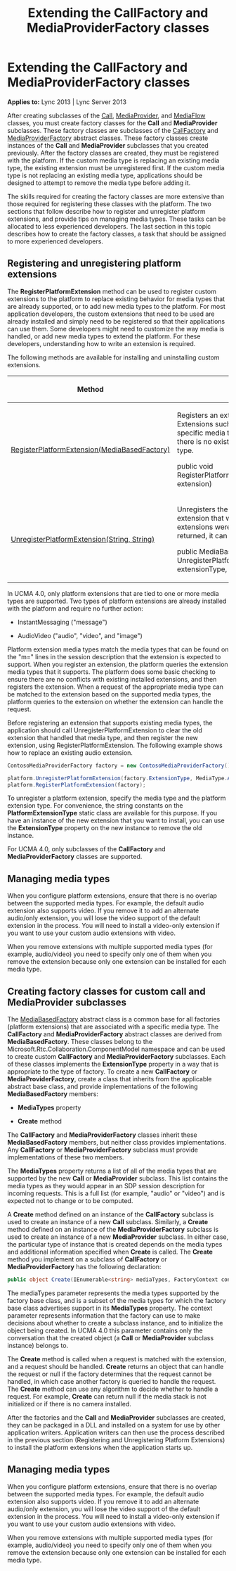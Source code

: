 ﻿---
title: Extending the CallFactory and MediaProviderFactory classes
TOCTitle: Extending the CallFactory and MediaProviderFactory classes
ms:assetid: 5e604df7-b1ed-4dfe-af25-6577f449af5f
ms:mtpsurl: https://msdn.microsoft.com/library/Dn466109(v=office.15)
ms:contentKeyID: 57103378
ms.date: 07/25/2014
mtps_version: v=office.15
dev_langs:
- csharp
---

# Extending the CallFactory and MediaProviderFactory classes


**Applies to:** Lync 2013 | Lync Server 2013



After creating subclasses of the [Call](https://msdn.microsoft.com/library/hh384235\(v=office.15\)), [MediaProvider](https://msdn.microsoft.com/library/hh383767\(v=office.15\)), and [MediaFlow](https://msdn.microsoft.com/library/hh366262\(v=office.15\)) classes, you must create factory classes for the **Call** and **MediaProvider** subclasses. These factory classes are subclasses of the [CallFactory](https://msdn.microsoft.com/library/hh384820\(v=office.15\)) and [MediaProviderFactory](https://msdn.microsoft.com/library/hh382428\(v=office.15\)) abstract classes. These factory classes create instances of the **Call** and **MediaProvider** subclasses that you created previously. After the factory classes are created, they must be registered with the platform. If the custom media type is replacing an existing media type, the existing extension must be unregistered first. If the custom media type is not replacing an existing media type, applications should be designed to attempt to remove the media type before adding it.

The skills required for creating the factory classes are more extensive than those required for registering these classes with the platform. The two sections that follow describe how to register and unregister platform extensions, and provide tips on managing media types. These tasks can be allocated to less experienced developers. The last section in this topic describes how to create the factory classes, a task that should be assigned to more experienced developers.

## Registering and unregistering platform extensions

The **RegisterPlatformExtension** method can be used to register custom extensions to the platform to replace existing behavior for media types that are already supported, or to add new media types to the platform. For most application developers, the custom extensions that need to be used are already installed and simply need to be registered so that their applications can use them. Some developers might need to customize the way media is handled, or add new media types to extend the platform. For these developers, understanding how to write an extension is required.

The following methods are available for installing and uninstalling custom extensions.

<table>
<colgroup>
<col style="width: 50%" />
<col style="width: 50%" />
</colgroup>
<thead>
<tr class="header">
<th><p>Method</p></th>
<th><p>Description</p></th>
</tr>
</thead>
<tbody>
<tr class="odd">
<td><p><a href="https://msdn.microsoft.com/library/hh366223(v=office.15)">RegisterPlatformExtension(MediaBasedFactory)</a></p></td>
<td><p>Registers an extension with the platform. Extensions such as call factories that support specific media types can be registered only if there is no existing extension for the media type.</p>
<p>public void RegisterPlatformExtension(MediaBasedFactory extension)</p></td>
</tr>
<tr class="even">
<td><p><a href="https://msdn.microsoft.com/library/hh349063(v=office.15)">UnregisterPlatformExtension(String, String)</a></p></td>
<td><p>Unregisters the extension, and returns the extension that was removed, or null if no extensions were installed. If an extension is returned, it can be saved for later installation.</p>
<p>public MediaBasedFactory UnregisterPlatformExtension(string extensionType, string mediaType)</p></td>
</tr>
</tbody>
</table>


In UCMA 4.0, only platform extensions that are tied to one or more media types are supported. Two types of platform extensions are already installed with the platform and require no further action:

  - InstantMessaging ("message")

  - AudioVideo ("audio", "video", and "image")

Platform extension media types match the media types that can be found on the "m=" lines in the session description that the extension is expected to support. When you register an extension, the platform queries the extension media types that it supports. The platform does some basic checking to ensure there are no conflicts with existing installed extensions, and then registers the extension. When a request of the appropriate media type can be matched to the extension based on the supported media types, the platform queries to the extension on whether the extension can handle the request.

Before registering an extension that supports existing media types, the application should call UnregisterPlatformExtension to clear the old extension that handled that media type, and then register the new extension, using RegisterPlatformExtension. The following example shows how to replace an existing audio extension.

```csharp
ContosoMediaProviderFactory factory = new ContosoMediaProviderFactory();

platform.UnregisterPlatformExtension(factory.ExtensionType, MediaType.Audio);
platform.RegisterPlatformExtension(factory);
```

To unregister a platform extension, specify the media type and the platform extension type. For convenience, the string constants on the **PlatformExtensionType** static class are available for this purpose. If you have an instance of the new extension that you want to install, you can use the **ExtensionType** property on the new instance to remove the old instance.

For UCMA 4.0, only subclasses of the **CallFactory** and **MediaProviderFactory** classes are supported.

## Managing media types

When you configure platform extensions, ensure that there is no overlap between the supported media types. For example, the default audio extension also supports video. If you remove it to add an alternate audio/only extension, you will lose the video support of the default extension in the process. You will need to install a video-only extension if you want to use your custom audio extensions with video.

When you remove extensions with multiple supported media types (for example, audio/video) you need to specify only one of them when you remove the extension because only one extension can be installed for each media type.

## Creating factory classes for custom call and MediaProvider subclasses

The [MediaBasedFactory](https://msdn.microsoft.com/library/hh383987\(v=office.15\)) abstract class is a common base for all factories (platform extensions) that are associated with a specific media type. The **CallFactory** and **MediaProviderFactory** abstract classes are derived from **MediaBasedFactory**. These classes belong to the Microsoft.Rtc.Collaboration.ComponentModel namespace and can be used to create custom **CallFactory** and **MediaProviderFactory** subclasses. Each of these classes implements the **ExtensionType** property in a way that is appropriate to the type of factory. To create a new **CallFactory** or **MediaProviderFactory**, create a class that inherits from the applicable abstract base class, and provide implementations of the following **MediaBasedFactory** members:

  - **MediaTypes** property

  - **Create** method

The **CallFactory** and **MediaProviderFactory** classes inherit these **MediaBasedFactory** members, but neither class provides implementations. Any **CallFactory** or **MediaProviderFactory** subclass must provide implementations of these two members.

The **MediaTypes** property returns a list of all of the media types that are supported by the new **Call** or **MediaProvider** subclass. This list contains the media types as they would appear in an SDP session description for incoming requests. This is a full list (for example, "audio" or "video") and is expected not to change or to be computed.

A **Create** method defined on an instance of the **CallFactory** subclass is used to create an instance of a new **Call** subclass. Similarly, a **Create** method defined on an instance of the **MediaProviderFactory** subclass is used to create an instance of a new **MediaProvider** subclass. In either case, the particular type of instance that is created depends on the media types and additional information specified when **Create** is called. The **Create** method you implement on a subclass of **CallFactory** or **MediaProviderFactory** has the following declaration:

```csharp
public object Create(IEnumerable<string> mediaTypes, FactoryContext context);
```

The mediaTypes parameter represents the media types supported by the factory base class, and is a subset of the media types for which the factory base class advertises support in its **MediaTypes** property. The context parameter represents information that the factory can use to make decisions about whether to create a subclass instance, and to initialize the object being created. In UCMA 4.0 this parameter contains only the conversation that the created object (a **Call** or **MediaProvider** subclass instance) belongs to.

The **Create** method is called when a request is matched with the extension, and a request should be handled. **Create** returns an object that can handle the request or null if the factory determines that the request cannot be handled, in which case another factory is queried to handle the request. The **Create** method can use any algorithm to decide whether to handle a request. For example, **Create** can return null if the media stack is not initialized or if there is no camera installed.

After the factories and the **Call** and **MediaProvider** subclasses are created, they can be packaged in a DLL and installed on a system for use by other application writers. Application writers can then use the process described in the previous section (Registering and Unregistering Platform Extensions) to install the platform extensions when the application starts up.

## Managing media types

When you configure platform extensions, ensure that there is no overlap between the supported media types. For example, the default audio extension also supports video. If you remove it to add an alternate audio/only extension, you will lose the video support of the default extension in the process. You will need to install a video-only extension if you want to use your custom audio extensions with video.

When you remove extensions with multiple supported media types (for example, audio/video) you need to specify only one of them when you remove the extension because only one extension can be installed for each media type.

